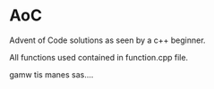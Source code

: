 # AoC

Advent of Code solutions as seen by a c++ beginner.

All functions used contained in function.cpp file.

gamw tis manes sas....
